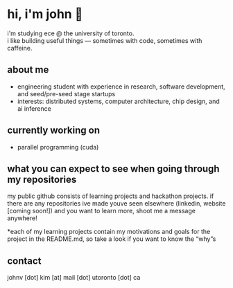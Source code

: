 # hi, i'm john 👋

i'm studying ece @ the university of toronto.  
i like building useful things — sometimes with code, sometimes with caffeine.

## about me
- engineering student with experience in research, software development, and seed/pre-seed stage startups  
- interests: distributed systems, computer architecture, chip design, and ai inference  

## currently working on
- parallel programming (cuda)

## what you can expect to see when going through my repositories
my public github consists of learning projects and hackathon projects. if there are any repositories ive made youve seen elsewhere (linkedin, website [coming soon!]) and you want to learn more, shoot me a message anywhere!

*each of my learning projects contain my motivations and goals for the project in the README.md, so take a look if you want to know the “why”s

## contact
johnv [dot] kim [at] mail [dot] utoronto [dot] ca
